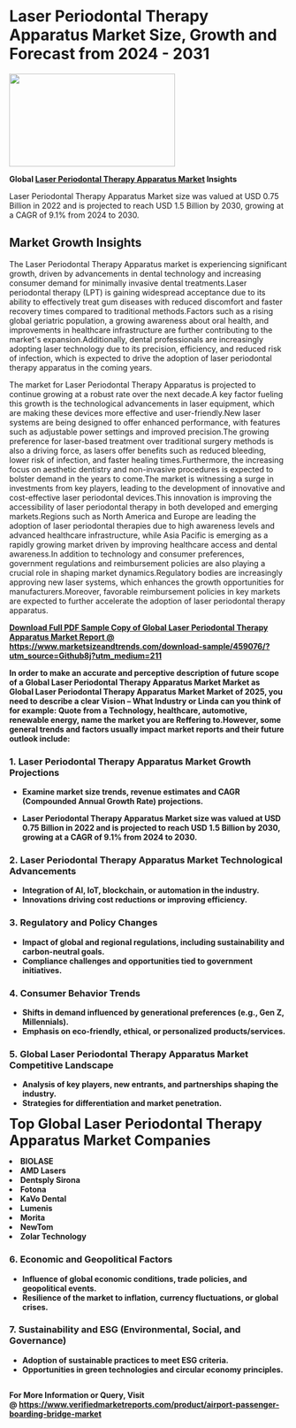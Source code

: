 <H1>Laser Periodontal Therapy Apparatus Market Size, Growth and Forecast from 2024 - 2031</H1><img class="aligncenter size-medium wp-image-584254" src="https://thirdeyenews.in/wp-content/uploads/2024/09/Global-Market-Research-300x168.jpeg" alt="" width="300" height="168" /><p><strong>Global&nbsp;<a href="https://www.marketsizeandtrends.com/download-sample/459076/?utm_source=Github8j?utm_medium=211">Laser Periodontal Therapy Apparatus Market</a> Insights</strong></p><p>Laser Periodontal Therapy Apparatus Market size was valued at USD 0.75 Billion in 2022 and is projected to reach USD 1.5 Billion by 2030, growing at a CAGR of 9.1% from 2024 to 2030.</p><p><h2>Market Growth Insights</h2> <p>The Laser Periodontal Therapy Apparatus market is experiencing significant growth, driven by advancements in dental technology and increasing consumer demand for minimally invasive dental treatments.Laser periodontal therapy (LPT) is gaining widespread acceptance due to its ability to effectively treat gum diseases with reduced discomfort and faster recovery times compared to traditional methods.Factors such as a rising global geriatric population, a growing awareness about oral health, and improvements in healthcare infrastructure are further contributing to the market's expansion.Additionally, dental professionals are increasingly adopting laser technology due to its precision, efficiency, and reduced risk of infection, which is expected to drive the adoption of laser periodontal therapy apparatus in the coming years.</p> <p><strong><a href="#"></a></strong></p> <p>The market for Laser Periodontal Therapy Apparatus is projected to continue growing at a robust rate over the next decade.A key factor fueling this growth is the technological advancements in laser equipment, which are making these devices more effective and user-friendly.New laser systems are being designed to offer enhanced performance, with features such as adjustable power settings and improved precision.The growing preference for laser-based treatment over traditional surgery methods is also a driving force, as lasers offer benefits such as reduced bleeding, lower risk of infection, and faster healing times.Furthermore, the increasing focus on aesthetic dentistry and non-invasive procedures is expected to bolster demand in the years to come.The market is witnessing a surge in investments from key players, leading to the development of innovative and cost-effective laser periodontal devices.This innovation is improving the accessibility of laser periodontal therapy in both developed and emerging markets.Regions such as North America and Europe are leading the adoption of laser periodontal therapies due to high awareness levels and advanced healthcare infrastructure, while Asia Pacific is emerging as a rapidly growing market driven by improving healthcare access and dental awareness.In addition to technology and consumer preferences, government regulations and reimbursement policies are also playing a crucial role in shaping market dynamics.Regulatory bodies are increasingly approving new laser systems, which enhances the growth opportunities for manufacturers.Moreover, favorable reimbursement policies in key markets are expected to further accelerate the adoption of laser periodontal therapy apparatus.<p><strong><a href="#"></p><p><span class=""><strong>Download Full PDF Sample Copy of Global Laser Periodontal Therapy Apparatus Market Report</strong> @ <a href="https://www.marketsizeandtrends.com/download-sample/459076/?utm_source=Github8j?utm_medium=211" target="_blank">https://www.marketsizeandtrends.com/download-sample/459076/?utm_source=Github8j?utm_medium=211</a></span></p><p>In order to make an accurate and perceptive description of future scope of a Global&nbsp;Laser Periodontal Therapy Apparatus Market Market as Global&nbsp;Laser Periodontal Therapy Apparatus Market Market of 2025, you need to describe a clear Vision &ndash; What Industry or Linda can you think of for example: Quote from a Technology, healthcare, automotive, renewable energy, name the market you are Reffering to.However, some general trends and factors usually impact market reports and their future outlook include:</p><h3>1.&nbsp;<strong>Laser Periodontal Therapy Apparatus Market Growth Projections</strong></h3><ul><li>Examine market size trends, revenue estimates and CAGR (Compounded Annual Growth Rate) projections.</li><li><p>Laser Periodontal Therapy Apparatus Market size was valued at USD 0.75 Billion in 2022 and is projected to reach USD 1.5 Billion by 2030, growing at a CAGR of 9.1% from 2024 to 2030.</p></li></ul><h3>2.&nbsp;<strong>Laser Periodontal Therapy Apparatus Market Technological Advancements</strong></h3><ul><li>Integration of AI, IoT, blockchain, or automation in the industry.</li><li>Innovations driving cost reductions or improving efficiency.</li></ul><h3>3.&nbsp;<strong>Regulatory and Policy Changes</strong></h3><ul><li>Impact of global and regional regulations, including sustainability and carbon-neutral goals.</li><li>Compliance challenges and opportunities tied to government initiatives.</li></ul><h3>4.&nbsp;<strong>Consumer Behavior Trends</strong></h3><ul><li>Shifts in demand influenced by generational preferences (e.g., Gen Z, Millennials).</li><li>Emphasis on eco-friendly, ethical, or personalized products/services.</li></ul><h3>5.&nbsp;<strong>Global Laser Periodontal Therapy Apparatus Market Competitive Landscape</strong></h3><ul><li>Analysis of key players, new entrants, and partnerships shaping the industry.</li><li>Strategies for differentiation and market penetration.</li></ul><p data-pm-slice="1 1 []"><span style="color: inherit; font-family: inherit; font-size: 25px;">Top Global Laser Periodontal Therapy Apparatus Market Companies</span></p><div class="" data-test-id=""><p><li>BIOLASE</li><li> AMD Lasers</li><li> Dentsply Sirona</li><li> Fotona</li><li> KaVo Dental</li><li> Lumenis</li><li> Morita</li><li> NewTom</li><li> Zolar Technology</li></p></div><h3>6.&nbsp;<strong>Economic and Geopolitical Factors</strong></h3><ul><li>Influence of global economic conditions, trade policies, and geopolitical events.</li><li>Resilience of the market to inflation, currency fluctuations, or global crises.</li></ul><h3>7.&nbsp;<strong>Sustainability and ESG (Environmental, Social, and Governance)</strong></h3><ul><li>Adoption of sustainable practices to meet ESG criteria.</li><li>Opportunities in green technologies and circular economy principles.</li></ul><h2><strong style="font-size: 14px;">For More Information or Query, Visit @&nbsp;</strong><a style="background-color: #ffffff; font-size: 14px;" href="https://www.marketsizeandtrends.com/report/laser-periodontal-therapy-apparatus-market/" target="_blank">https://www.verifiedmarketreports.com/product/airport-passenger-boarding-bridge-market</a></h2>